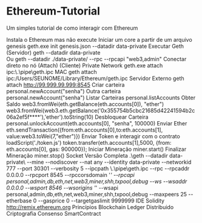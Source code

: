 # Ethereum-Tutorial
Um simples tutorial de como interagir com Ethereum

Instala o Ethereum mas não execute
Iniciar um core a partir de um arquivo genesis
geth.exe init genesis.json --datadir data-private
Executar Geth (Servidor)
 geth --datadir data-private\
Ou
geth --datadir ./data-private/ --rpc --rpcapi "web3,admin"
Conectar direto no nó (Attach) (Cliente)
Private Network
geth.exe attach ipc:\\.\pipe\geth.ipc
MAC
geth attach ipc:/Users/SEUNOME/Library/Ethereum/geth.ipc
Servidor Externo
geth attach http://99.999.99.999:8545
Criar carteira
personal.newAccount("senha")
Outra carteira
personal.newAccount("senha")
Listar Carteiras
personal.listAccounts
Obter Saldo
web3.fromWei(eth.getBalance(eth.accounts[0]), "ether")
web3.fromWei(web3.eth.getBalance('0x355754b5cbc21685d42241594b2c06a2ef5f****'),'ether').toString(10)
Desbloquear Carteira
personal.unlockAccount(eth.accounts[0], "senha", 100000)
Enviar Ether
eth.sendTransaction({from:eth.accounts[0],to:eth.accounts[1], value:web3.toWei(7,"ether")})
Enviar Token e interagir com o contrato
loadScript('./token.js')
token.transfer(eth.accounts[1],5000, {from: eth.accounts[0], gas: 900000});
Iniciar Mineração
miner.start()
Finalizar Mineração
miner.stop()
Socket
Versão Completa
.\geth --datadir data-private\ --mine --nodiscover --nat any --identity data-private --networkid 777 --port 30301 --verbosity 5 --ipcpath \\.\pipe\geth.ipc --rpc --rpcaddr 0.0.0.0 --rpcport 8545 --rpccorsdomain '*' --rpcapi personal,admin,db,eth,net,web3,miner,shh,txpool,debug --ws --wsaddr 0.0.0.0 --wsport 8546 --wsorigins '*' --wsapi personal,admin,db,eth,net,web3,miner,shh,txpool,debug --maxpeers 25 --etherbase 0 --gasprice 0 --targetgaslimit 9999999
IDE Solidity
http://remix.ethereum.org
Princípios Blockchain
Ledger Distribuido
Criptografia
Consenso
SmartContract
